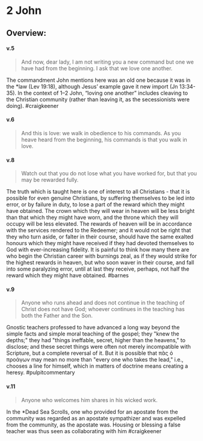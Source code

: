 # 2 John

## Overview:


#### v.5
>And now, dear lady, I am not writing you a new command but one we have had from the beginning. I ask that we love one another.

The commandment John mentions here was an old one because it was in the \*law (Lev 19:18), although Jesus’ example gave it new import (Jn 13:34-35). In the context of 1–2 John, “loving one another” includes cleaving to the Christian community (rather than leaving it, as the secessionists were doing).
#craigkeener 

#### v.6
>And this is love: we walk in obedience to his commands. As you heave heard from the beginning, his commands is that you walk in love.

#### v.8
>Watch out that you do not lose what you have worked for, but that you may be rewarded fully.

The truth which is taught here is one of interest to all Christians - that it is possible for even genuine Christians, by suffering themselves to be led into error, or by failure in duty, to lose a part of the reward which they might have obtained. The crown which they will wear in heaven will be less bright than that which they might have worn, and the throne which they will occupy will be less elevated. The rewards of heaven will be in accordance with the services rendered to the Redeemer; and it would not be right that they who turn aside, or falter in their course, should have the same exalted honours which they might have received if they had devoted themselves to God with ever-increasing fidelity. It is painful to think how many there are who begin the Christian career with burnings zeal, as if they would strike for the highest rewards in heaven, but who soon waver in their course, and fall into some paralyzing error, until at last they receive, perhaps, not half the reward which they might have obtained.
#barnes 


#### v.9
>Anyone who runs ahead and does not continue in the teaching of Christ does not have God; whoever continues in the teaching has both the Father and the Son.

Gnostic teachers professed to have advanced a long way beyond the simple facts and simple moral teaching of the gospel; they "knew the depths;" they had "things ineffable, secret, higher than the heavens," to disclose; and these secret things were often not merely incompatible with Scripture, but a complete reversal of it. But it is possible that πᾶς ὁ προάγων may mean no more than "every one who takes the lead," i.e., chooses a line for himself, which in matters of doctrine means creating a heresy.
#pulpitcommentary 


#### v.11
>Anyone who welcomes him shares in his wicked work.

In the \*Dead Sea Scrolls, one who provided for an apostate from the community was regarded as an apostate sympathizer and was expelled from the community, as the apostate was. Housing or blessing a false teacher was thus seen as collaborating with him
#craigkeener 

